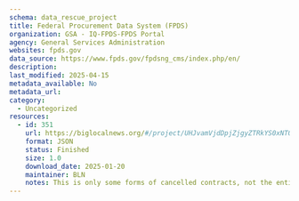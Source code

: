 ```yaml
---
schema: data_rescue_project 
title: Federal Procurement Data System (FPDS)
organization: GSA - IQ-FPDS-FPDS Portal
agency: General Services Administration
websites: fpds.gov
data_source: https://www.fpds.gov/fpdsng_cms/index.php/en/
description: 
last_modified: 2025-04-15
metadata_available: No
metadata_url: 
category:
  - Uncategorized
resources:
  - id: 351
    url: https://biglocalnews.org/#/project/UHJvamVjdDpjZjgyZTRkYS0xNTQ4LTQ4NGUtOTk2MC1mNzk4ZTg4NmY5ODM=
    format: JSON
    status: Finished
    size: 1.0
    download_date: 2025-01-20
    maintainer: BLN
    notes: This is only some forms of cancelled contracts, not the entirety of the data, and only beginning Jan. 20, 2025.Code is here https//github.com/biglocalnews/sync-fed-contracts and could be adapted to get other contract types and other dates.
---
```

